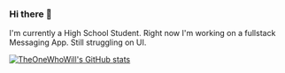 ### Hi there 👋
I'm currently a High School Student. Right now I'm working on a fullstack Messaging App. Still struggling on UI.

[![TheOneWhoWill's GitHub stats](https://github-readme-stats.vercel.app/api?username=TheOneWhoWill&theme=react&show_icons=true)](https://github.com/TheOneWhoWill/TheOneWhoWill)
